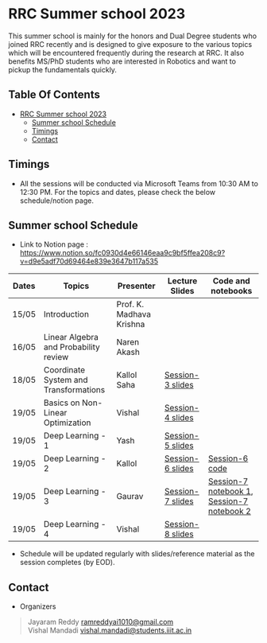 # RRC Summer school 2023
This summer school is mainly for the honors and Dual Degree students who joined RRC recently and is designed to give exposure to the various topics which will be encountered frequently during the research at RRC. It also benefits MS/PhD students who are interested in Robotics and want to pickup the fundamentals quickly.
 
## Table Of Contents
* [RRC Summer school 2023](#summer-sessions-2023)
  * [Summer school Schedule](#summer-school-schedule)
  * [Timings](#Timings)
  * [Contact](#contact)

## Timings
* All the sessions will be conducted via Microsoft Teams from 10:30 AM to 12:30 PM. For the topics and dates, please check the below schedule/notion page.

## Summer school Schedule
* Link to Notion page : https://www.notion.so/fc0930d4e66146eaa9c9bf5ffea208c9?v=d9e5adf70d69464e839e3647b117a535

 Dates |  Topics                                             |  Presenter       |  Lecture Slides   | Code and notebooks  
-------|-----------------------------------------------------|------------------|-----------------|---------------------
15/05  |  Introduction                                       | Prof. K. Madhava Krishna      |    | 
16/05  |  Linear Algebra and Probability review              | Naren Akash         |   |
18/05  |  Coordinate System and Transformations              | Kallol Saha         | [Session-3 slides](lecture_slides/foundations/Coordinate_Systems_and_Transforms)
19/05  |  Basics on Non-Linear Optimization                  | Vishal         | [Session-4 slides](lecture_slides/foundations/Calculus_review/)
19/05  |  Deep Learning - 1                                  | Yash           | [Session-5 slides](lecture_slides/Deep_learning/basics/)
19/05  |  Deep Learning - 2                                  | Kallol         | [Session-6 slides](lecture_slides/Deep_learning/basics/session_6/) | [Session-6 code](https://colab.research.google.com/drive/1pfymiv8pUL7vWqdX7Wo-udZtPOaoC6yW#scrollTo=HEEjPQs09oPj)
19/05  |  Deep Learning - 3                                  | Gaurav         | [Session-7 slides](lecture_slides/Deep_learning/basics/) | [Session-7 notebook 1](https://colab.research.google.com/drive/1rJOIbwZ1vXRVbtmWFQIBlc8b7n1sIrmN?usp=sharing),   [Session-7 notebook 2](https://colab.research.google.com/github/pytorch/tutorials/blob/gh-pages/_downloads/36608d2d57f623ba3a623e0c947a8c3e/data_tutorial.ipynb)
19/05  |  Deep Learning - 4                                  | Vishal         | [Session-8 slides](lecture_slides/Deep_learning/advanced/)

* Schedule will be updated regularly with slides/reference material as the session completes (by EOD).

## Contact
* Organizers
>Jayaram Reddy <ramreddyai1010@gmail.com><br />
>Vishal Mandadi <vishal.mandadi@students.iiit.ac.in><br />
